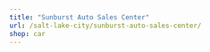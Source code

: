 ```yaml
---
title: "Sunburst Auto Sales Center"
url: /salt-lake-city/sunburst-auto-sales-center/
shop: car
---
```

